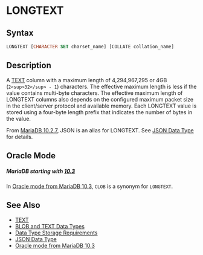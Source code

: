 # LONGTEXT

## Syntax

```sql
LONGTEXT [CHARACTER SET charset_name] [COLLATE collation_name]
```

## Description

A [TEXT](/columns-storage-engines-and-plugins/data-types/string-data-types/text) column with a maximum length of 4,294,967,295 or 4GB (`2<sup>32</sup> - 1`) characters. The effective maximum length is less if the value contains multi-byte characters. The effective maximum length of LONGTEXT columns also depends on the configured maximum packet size in the client/server protocol and available memory. Each LONGTEXT value is stored using a four-byte length prefix that indicates the number of bytes in the value.

From [MariaDB 10.2.7](/kb/en/mariadb-1027-release-notes/), JSON is an alias for LONGTEXT. See [JSON Data Type](/columns-storage-engines-and-plugins/data-types/string-data-types/json-data-type) for details.

## Oracle Mode

##### MariaDB starting with [10.3](/kb/en/what-is-mariadb-103/)

In [Oracle mode from MariaDB 10.3](/kb/en/sql_modeoracle-from-mariadb-103/#synonyms-for-basic-sql-types), `CLOB` is a synonym for `LONGTEXT`.

## See Also

- [TEXT](/columns-storage-engines-and-plugins/data-types/string-data-types/text)
- [BLOB and TEXT Data Types](/columns-storage-engines-and-plugins/data-types/string-data-types/blob-and-text-data-types)
- [Data Type Storage Requirements](/columns-storage-engines-and-plugins/data-types/data-type-storage-requirements)
- [JSON Data Type](/columns-storage-engines-and-plugins/data-types/string-data-types/json-data-type)
- [Oracle mode from MariaDB 10.3](/kb/en/sql_modeoracle-from-mariadb-103/#synonyms-for-basic-sql-types)